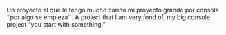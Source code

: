 Un proyecto al que le tengo mucho cariño mi proyecto grande por consola ¨por algo se empieza¨. 
A project that I am very fond of, my big console project “you start with something.”

